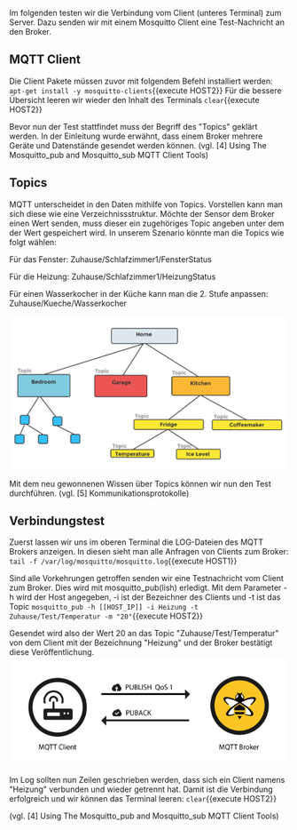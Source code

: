 Im folgenden testen wir die Verbindung vom Client (unteres Terminal) zum Server.
Dazu senden wir mit einem Mosquitto Client eine Test-Nachricht an den Broker.

## MQTT Client
Die Client Pakete müssen zuvor mit folgendem Befehl installiert werden:
`apt-get install -y mosquitto-clients`{{execute HOST2}}
Für die bessere Übersicht leeren wir wieder den Inhalt des Terminals
`clear`{{execute HOST2}}

Bevor nun der Test stattfindet muss der Begriff des "Topics" geklärt werden.
In der Einleitung wurde erwähnt, dass einem Broker mehrere Geräte und Datenstände gesendet werden können.
(vgl. [4] Using The Mosquitto_pub and Mosquitto_sub MQTT Client Tools)

## Topics
MQTT unterscheidet in den Daten mithilfe von Topics. Vorstellen kann man sich diese wie eine Verzeichnissstruktur.
Möchte der Sensor dem Broker einen Wert senden, muss dieser ein zugehöriges Topic angeben unter dem der Wert gespeichert wird.
In unserem Szenario könnte man die Topics wie folgt wählen:

Für das Fenster:
Zuhause/Schlafzimmer1/FensterStatus

Für die Heizung:
Zuhause/Schlafzimmer1/HeizungStatus

Für einen Wasserkocher in der Küche kann man die 2. Stufe anpassen:
Zuhause/Kueche/Wasserkocher

![MQTT Topics](https://raw.githubusercontent.com/Asdoos/katacoda-scenarios/main/MQTT/assets/images/mqtt-topics.png)

Mit dem neu gewonnenen Wissen über Topics können wir nun den Test durchführen.
(vgl. [5] Kommunikationsprotokolle)

## Verbindungstest
Zuerst lassen wir uns im oberen Terminal die LOG-Dateien des MQTT Brokers anzeigen. In diesen sieht man alle Anfragen von Clients zum Broker:
`tail -f /var/log/mosquitto/mosquitto.log`{{execute HOST1}}
 
Sind alle Vorkehrungen getroffen senden wir eine Testnachricht vom Client zum Broker.
Dies wird mit mosquitto_pub(lish) erledigt. Mit dem Parameter -h wird der Host angegeben, -i ist der Bezeichner des Clients und
-t ist das Topic
`mosquitto_pub -h [[HOST_IP]] -i Heizung -t Zuhause/Test/Temperatur -m "20"`{{execute HOST2}}

Gesendet wird also der Wert 20 an das Topic "Zuhause/Test/Temperatur" von dem Client mit der Bezeichnung "Heizung" und der Broker bestätigt diese Veröffentlichung.
![MQTT Publish](https://raw.githubusercontent.com/Asdoos/katacoda-scenarios/main/MQTT/assets/images/mqtt-publish.png)

Im Log sollten nun Zeilen geschrieben werden, dass sich ein Client namens "Heizung" verbunden und wieder getrennt hat.
Damit ist die Verbindung erfolgreich und wir können das Terminal leeren:
`clear`{{execute HOST2}}

(vgl. [4] Using The Mosquitto_pub and Mosquitto_sub MQTT Client Tools)